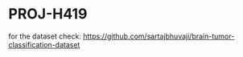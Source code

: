 # PROJ-H419
for the dataset check:  https://github.com/sartajbhuvaji/brain-tumor-classification-dataset
